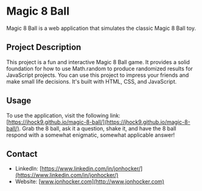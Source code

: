 # Magic 8 Ball

Magic 8 Ball is a web application that simulates the classic Magic 8 Ball toy.

## Project Description

This project is a fun and interactive Magic 8 Ball game. It provides a solid foundation for how to use Math.random to produce randomized results for JavaScript projects. You can use this project to impress your friends and make small life decisions. It's built with HTML, CSS, and JavaScript.

## Usage

To use the application, visit the following link: [https://jhock9.github.io/magic-8-ball/](https://jhock9.github.io/magic-8-ball/). Grab the 8 ball, ask it a question, shake it, and have the 8 ball respond with a somewhat enigmatic, somewhat applicable answer!

## Contact

- LinkedIn: [https://www.linkedin.com/in/jonhocker/](https://www.linkedin.com/in/jonhocker/)
- Website: [www.jonhocker.com](http://www.jonhocker.com)